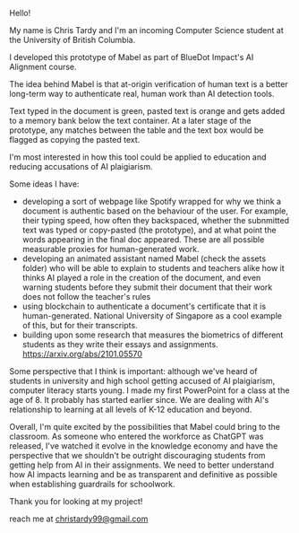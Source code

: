 Hello!

My name is Chris Tardy and I'm an incoming Computer Science student at the University of British Columbia.

I developed this prototype of Mabel as part of BlueDot Impact's AI Alignment course.

The idea behind Mabel is that at-origin verification of human text is a better long-term way to authenticate real, human work than AI detection tools.

Text typed in the document is green, pasted text is orange and gets added to a memory bank below the text container. At a later stage of the prototype, any matches between the table and the text box would be flagged as copying the pasted text.

I'm most interested in how this tool could be applied to education and reducing accusations of AI plaigiarism.

Some ideas I have:

- developing a sort of webpage like Spotify wrapped for why we think a document is authentic based on the behaviour of the user. For example, their typing speed, how often they backspaced, whether the subnmitted text was typed or copy-pasted (the prototype), and at what point the words appearing in the final doc appeared. These are all possible measurable proxies for human-generated work.
- developing an animated assistant named Mabel (check the assets folder) who will be able to explain to students and teachers alike how it thinks AI played a role in the creation of the document, and even warning students before they submit their document that their work does not follow the teacher's rules
- using blockchain to authenticate a document's certificate that it is human-generated. National University of Singapore as a cool example of this, but for their transcripts.
- building upon some research that measures the biometrics of different students as they write their essays and assignments. https://arxiv.org/abs/2101.05570

Some perspective that I think is important: although we've heard of students in university and high school getting accused of AI plaigiarism, computer literacy starts young. I made my first PowerPoint for a class at the age of 8. It probably has started earlier since. We are dealing with AI's relationship to learning at all levels of K-12 education and beyond.

Overall, I'm quite excited by the possibilities that Mabel could bring to the classroom. As someone who entered the workforce as ChatGPT was released, I've watched it evolve in the knowledge economy and have the perspective that we shouldn't be outright discouraging students from getting help from AI in their assignments. We need to better understand how AI impacts learning and be as transparent and definitive as possible when establishing guardrails for schoolwork.

Thank you for looking at my project!

reach me at christardy99@gmail.com